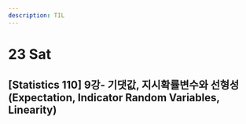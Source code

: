 ```yaml
---
description: TIL
---
```


# 23 Sat

## \[Statistics 110\] 9강- 기댓값, 지시확률변수와 선형성 \(Expectation, Indicator Random Variables, Linearity\)









## 

